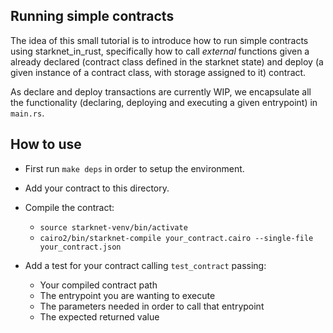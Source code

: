 ## Running simple contracts

The idea of this small tutorial is to introduce how to run simple contracts using starknet_in_rust, specifically how to call *external* functions given a already declared (contract class defined in the starknet state) and deploy (a given instance of a contract class, with storage assigned to it) contract.

As declare and deploy transactions are currently WIP, we encapsulate all the functionality (declaring, deploying and executing a given entrypoint) in ```main.rs```.

## How to use

- First run ```make deps``` in order to setup the environment.

- Add your contract to this directory. 

- Compile the contract:
    - ```source starknet-venv/bin/activate```
    - ```cairo2/bin/starknet-compile your_contract.cairo --single-file your_contract.json```

- Add a test for your contract calling ```test_contract``` passing:
    - Your compiled contract path
    - The entrypoint you are wanting to execute
    - The parameters needed in order to call that entrypoint
    - The expected returned value
